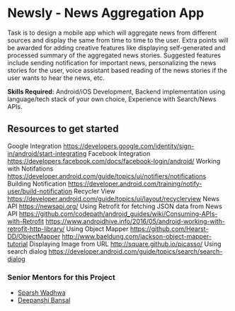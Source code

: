 # Newsly - News Aggregation App
Task is to design a mobile app which will aggregate news from different sources and display the same from time to time to the user. Extra points will be awarded for adding creative features like displaying self-generated and processed summary of the aggregated news stories. Suggested features include sending notification for important news, personalizing the news stories for the user, voice assistant based reading of the news stories if the user wants to hear the news, etc.

**Skills Required:** Android/iOS Development, Backend implementation using language/tech stack of your own choice, Experience with Search/News APIs.

## Resources to get started

Google Integration  https://developers.google.com/identity/sign-in/android/start-integrating
Facebook Integration https://developers.facebook.com/docs/facebook-login/android/
Working with Notifations https://developer.android.com/guide/topics/ui/notifiers/notifications
Building Notification https://developer.android.com/training/notify-user/build-notification
Recycler View https://developer.android.com/guide/topics/ui/layout/recyclerview
News API https://newsapi.org/
Using Retrofit for fetching JSON data from News API
https://github.com/codepath/android_guides/wiki/Consuming-APIs-with-Retrofit
https://www.androidhive.info/2016/05/android-working-with-retrofit-http-library/
Using Object Mapper 
https://github.com/Hearst-DD/ObjectMapper
http://www.baeldung.com/jackson-object-mapper-tutorial
Displaying Image from URL
http://square.github.io/picasso/
Using search dialog
https://developer.android.com/guide/topics/search/search-dialog


### Senior Mentors for this Project

* [Sparsh Wadhwa](https://github.com/SparshWadhwa)
* [Deepanshi Bansal](https://github.com/deepanshib)
